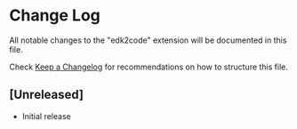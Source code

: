 # Change Log

All notable changes to the "edk2code" extension will be documented in this file.

Check [Keep a Changelog](http://keepachangelog.com/) for recommendations on how to structure this file.

## [Unreleased]

- Initial release